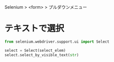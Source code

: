 Selenium > \<form> > プルダウンメニュー
# テキストで選択
```python
from selenium.webdriver.support.ui import Select

select = Select(select_elem)
select.select_by_visible_text(str)
```

